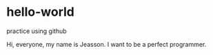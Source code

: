 # hello-world
practice using github

Hi, everyone, my name is Jeasson. I want to be a perfect programmer.
